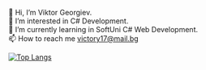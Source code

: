 👋 Hi, I’m Viktor Georgiev.<br />
👀 I’m interested in C# Development.<br />
🌱 I’m currently learning in SoftUni C# Web Development.<br />
📫 How to reach me victory17@mail.bg

[![Top Langs](https://github-readme-stats.vercel.app/api/top-langs/?username=anuraghazra&layout=compact)](https://github.com/anuraghazra/github-readme-stats)
